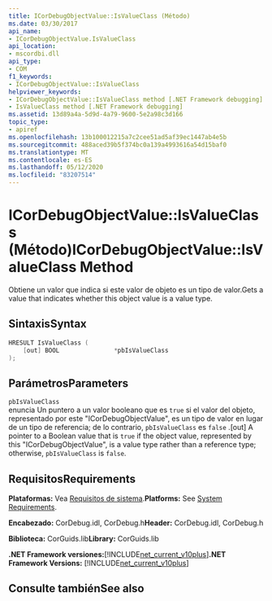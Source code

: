 ```yaml
---
title: ICorDebugObjectValue::IsValueClass (Método)
ms.date: 03/30/2017
api_name:
- ICorDebugObjectValue.IsValueClass
api_location:
- mscordbi.dll
api_type:
- COM
f1_keywords:
- ICorDebugObjectValue::IsValueClass
helpviewer_keywords:
- ICorDebugObjectValue::IsValueClass method [.NET Framework debugging]
- IsValueClass method [.NET Framework debugging]
ms.assetid: 13d89a4a-5d9d-4a79-9600-5e2a98c3d166
topic_type:
- apiref
ms.openlocfilehash: 13b100012215a7c2cee51ad5af39ec1447ab4e5b
ms.sourcegitcommit: 488aced39b5f374bc0a139a4993616a54d15baf0
ms.translationtype: MT
ms.contentlocale: es-ES
ms.lasthandoff: 05/12/2020
ms.locfileid: "83207514"
---
```

# <a name="icordebugobjectvalueisvalueclass-method"></a><span data-ttu-id="b7ade-102">ICorDebugObjectValue::IsValueClass (Método)</span><span class="sxs-lookup"><span data-stu-id="b7ade-102">ICorDebugObjectValue::IsValueClass Method</span></span>
<span data-ttu-id="b7ade-103">Obtiene un valor que indica si este valor de objeto es un tipo de valor.</span><span class="sxs-lookup"><span data-stu-id="b7ade-103">Gets a value that indicates whether this object value is a value type.</span></span>  
  
## <a name="syntax"></a><span data-ttu-id="b7ade-104">Sintaxis</span><span class="sxs-lookup"><span data-stu-id="b7ade-104">Syntax</span></span>  
  
```cpp  
HRESULT IsValueClass (  
    [out] BOOL               *pbIsValueClass  
);  
```  
  
## <a name="parameters"></a><span data-ttu-id="b7ade-105">Parámetros</span><span class="sxs-lookup"><span data-stu-id="b7ade-105">Parameters</span></span>  
 `pbIsValueClass`  
 <span data-ttu-id="b7ade-106">enuncia Un puntero a un valor booleano que es `true` si el valor del objeto, representado por este "ICorDebugObjectValue", es un tipo de valor en lugar de un tipo de referencia; de lo contrario, `pbIsValueClass` es `false` .</span><span class="sxs-lookup"><span data-stu-id="b7ade-106">[out] A pointer to a Boolean value that is `true` if the object value, represented by this "ICorDebugObjectValue", is a value type rather than a reference type; otherwise, `pbIsValueClass` is `false`.</span></span>  
  
## <a name="requirements"></a><span data-ttu-id="b7ade-107">Requisitos</span><span class="sxs-lookup"><span data-stu-id="b7ade-107">Requirements</span></span>  
 <span data-ttu-id="b7ade-108">**Plataformas:** Vea [Requisitos de sistema](../../get-started/system-requirements.md).</span><span class="sxs-lookup"><span data-stu-id="b7ade-108">**Platforms:** See [System Requirements](../../get-started/system-requirements.md).</span></span>  
  
 <span data-ttu-id="b7ade-109">**Encabezado:** CorDebug.idl, CorDebug.h</span><span class="sxs-lookup"><span data-stu-id="b7ade-109">**Header:** CorDebug.idl, CorDebug.h</span></span>  
  
 <span data-ttu-id="b7ade-110">**Biblioteca:** CorGuids.lib</span><span class="sxs-lookup"><span data-stu-id="b7ade-110">**Library:** CorGuids.lib</span></span>  
  
 <span data-ttu-id="b7ade-111">**.NET Framework versiones:**[!INCLUDE[net_current_v10plus](../../../../includes/net-current-v10plus-md.md)]</span><span class="sxs-lookup"><span data-stu-id="b7ade-111">**.NET Framework Versions:** [!INCLUDE[net_current_v10plus](../../../../includes/net-current-v10plus-md.md)]</span></span>  
  
## <a name="see-also"></a><span data-ttu-id="b7ade-112">Consulte también</span><span class="sxs-lookup"><span data-stu-id="b7ade-112">See also</span></span>
